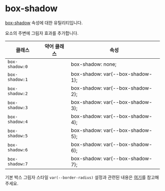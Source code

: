 # box-shadow

[box-shadow](https://developer.mozilla.org/en-US/docs/Web/CSS/box-shadow) 속성에 대한 유틸리티입니다.

요소의 주변에 그림자 효과를 추가합니다.

<table>
  <thead>
    <tr>
      <th scope="col">클래스</th>
      <th scope="col">약어 클래스</th>
      <th scope="col">속성</th>
    </tr>
  </thead>
  <tbody>
  <tr>
  <td><code>box-shadow:0</code></td>
  <td class="blank"></td>
  <td><span class="code">box-shadow: none;</span></td>
</tr>

<tr>
  <td><code>box-shadow:1</code></td>
  <td class="blank"></td>
  <td><span class="code">box-shadow: var(--box-shadow-1);</span></td>
</tr>

<tr>
  <td><code>box-shadow:2</code></td>
  <td class="blank"></td>
  <td><span class="code">box-shadow: var(--box-shadow-2);</span></td>
</tr>

<tr>
  <td><code>box-shadow:3</code></td>
  <td class="blank"></td>
  <td><span class="code">box-shadow: var(--box-shadow-3);</span></td>
</tr>

<tr>
  <td><code>box-shadow:4</code></td>
  <td class="blank"></td>
  <td><span class="code">box-shadow: var(--box-shadow-4);</span></td>
</tr>

<tr>
  <td><code>box-shadow:5</code></td>
  <td class="blank"></td>
  <td><span class="code">box-shadow: var(--box-shadow-5);</span></td>
</tr>

<tr>
  <td><code>box-shadow:6</code></td>
  <td class="blank"></td>
  <td><span class="code">box-shadow: var(--box-shadow-6);</span></td>
</tr>

<tr>
  <td><code>box-shadow:7</code></td>
  <td class="blank"></td>
  <td><span class="code">box-shadow: var(--box-shadow-7);</span></td>
</tr>

  </tbody>

</table>

기본 박스 그림자 스타일 `var(--border-radius)` 설정과 관련된 내용은 [여기](../variables/box-shadow.md)를 참고해주세요.
